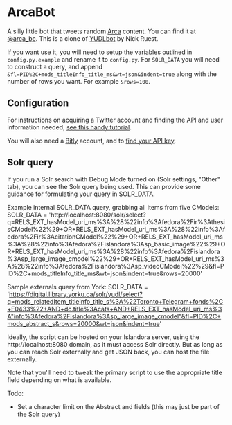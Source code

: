 # ArcaBot

A silly little bot that tweets random [Arca](http://arcabc.ca) content. You can find it at [@arca_bc](http://twitter.com/arca_bc).
This is a clone of [YUDLbot](https://github.com/yorkulibraries/YUDLbot) by Nick Ruest.

If you want use it, you will need to setup the variables outlined in `config.py.example` and rename it to `config.py`. For `SOLR_DATA` you will need to construct a query, and append `&fl=PID%2C+mods_titleInfo_title_ms&wt=json&indent=true` along with the number of rows you want. For example `&rows=100`.

## Configuration

For instructions on acquiring a Twitter account and finding the API and user information needed, [see this handy tutorial](http://www.pygaze.org/2016/03/how-to-code-twitter-bot/).

You will also need a [Bitly](http://bit.ly) account, and to [find your API key](http://support.bitly.com/knowledgebase/articles/76785-how-do-i-find-my-api-key-).

## Solr query

If you run a Solr search with Debug Mode turned on (Solr settings, "Other" tab), you can see the Solr query being used. This can provide some guidance for formulating your query in SOLR_DATA.

Example internal SOLR_DATA query, grabbing all items from five CModels:
SOLR_DATA = 'http://localhost:8080/solr/select?q=RELS_EXT_hasModel_uri_ms%3A%28%22info%3Afedora%2Fir%3AthesisCModel%22%29+OR+RELS_EXT_hasModel_uri_ms%3A%28%22info%3Afedora%2Fir%3AcitationCModel%22%29+OR+RELS_EXT_hasModel_uri_ms%3A%28%22info%3Afedora%2Fislandora%3Asp_basic_image%22%29+OR+RELS_EXT_hasModel_uri_ms%3A%28%22info%3Afedora%2Fislandora%3Asp_large_image_cmodel%22%29+OR+RELS_EXT_hasModel_uri_ms%3A%28%22info%3Afedora%2Fislandora%3Asp_videoCModel%22%29&fl=PID%2C+mods_titleInfo_title_ms&wt=json&indent=true&rows=20000'

Sample externals query from York:
SOLR_DATA = 'https://digital.library.yorku.ca/solr/yudl/select?q=mods_relatedItem_titleInfo_title_s%3A%22Toronto+Telegram+fonds%2C+F0433%22+AND+dc.title%3Acats+AND+RELS_EXT_hasModel_uri_ms%3A"info%3Afedora%2Fislandora%3Asp_large_image_cmodel"&fl=PID%2C+mods_abstract_s&rows=20000&wt=json&indent=true'

Ideally, the script can be hosted on your Islandora server, using the http://localhost:8080 domain, as it must access Solr directly. 
But as long as you can reach Solr externally and get JSON back, you can host the file externally.

Note that you'll need to tweak the primary script to use the appropriate title field depending on what is available.

Todo: 
- Set a character limit on the Abstract and fields (this may just be part of the Solr query)
